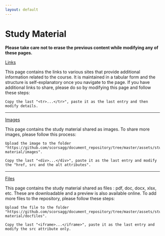 ```yaml
---
layout: default
---
```

# Study Material

**Please take care not to erase the previous content while modifying any of these pages.**

[Links](/assets/study-material/html/links.html)

This page contains the links to various sites that provide additional information related to the course. It is maintained in a tabular form and the structure is self-explanatory once you navigate to the page. If you have additional links to share, please do so by modifying this page and follow these steps:

    Copy the last "<tr>...</tr>", paste it as the last entry and then modify details.

***


[Images](/assets/study-material/html/images.html)

This page contains the study material shared as images. To share more images, please follow this process:

    Upload the image to the folder "https://github.com/scorsagg/document_repository/tree/master/assets/study-material/images".

    Copy the last "<div>...</div>", paste it as the last entry and modify the "href, src and the alt attributes".

***


[Files](/assets/study-material/html/docfiles.html)

This page contains the study material shared as files : pdf, doc, docx, xlsx, etc. These are downloadable and a preview is also available online. To add more files to the repository, please follow these steps:

    Upload the file to the folder "https://github.com/scorsagg/document_repository/tree/master/assets/study-material/docfiles".

    Copy the last "<iframe>...</iframe>", paste it as the last entry and modify the src attribute only.

